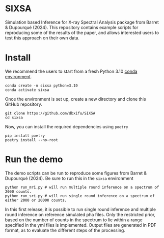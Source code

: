 # SIXSA
Simulation based Inference for X-ray Spectral Analysis package from Barret & Dupourqué (2024). This repository contains example scripts for reproducing some of the results of the paper, and allows interested users to test this approach on their own data.

# Install 
We recommend the users to start from a fresh Python 3.10 [conda environment](https://conda.io/projects/conda/en/latest/user-guide/install/index.html). 

```
conda create -n sixsa python=3.10
conda activate sixsa
```

Once the environment is set up, create a new directory and clone this GitHub repository.

```
git clone https://github.com/dbxifu/SIXSA
cd sixsa
```

Now, you can install the required dependencies using `poetry`

```
pip install poetry
poetry install --no-root
```

# Run the demo 

The demo scripts can be run to reproduce some figures from Barret & Dupourqué (2024). Be sure to run this in the `sixsa` environment

```
python run_mri.py # will run multiple round inference on a spectrum of 2000 counts.
python run_sri.py # will run single round inference on a spectrum of either 2000 or 20000 counts.
```
In this first release, it is possible to run single round inference and multiple round inference on reference simulated pha files. 
Only the restricted prior, based on the number of counts in the spectrum to lie within a range specified in the yml files is implemented.
Output files are generated in PDF format, as to evaluate the different steps of the processing. 
